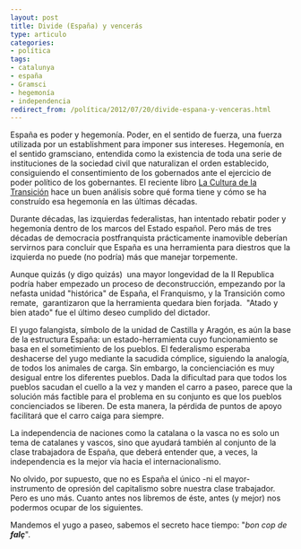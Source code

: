 ```yaml
---
layout: post
title: Divide (España) y vencerás
type: articulo
categories:
- política
tags:
- catalunya
- españa
- Gramsci
- hegemonía
- independencia
redirect_from: /política/2012/07/20/divide-espana-y-venceras.html
---
```

<p>España es poder y hegemonía. Poder, en el sentido de fuerza, una fuerza utilizada por un establishment para imponer sus intereses. Hegemonía, en el sentido gramsciano, entendida como la existencia de toda una serie de instituciones de la sociedad civil que naturalizan el orden establecido, consiguiendo el consentimiento de los gobernados ante el ejercicio de poder político de los gobernantes. El reciente libro <a href="http://www.casadellibro.com/ebook-ct-o-la-cultura-de-la-transicion-ebook/9788499899268/1983114">La Cultura de la Transición</a> hace un buen análisis sobre qué forma tiene y cómo se ha construído esa hegemonía en las últimas décadas.</p>
<p>Durante décadas, las izquierdas federalistas, han intentado rebatir poder y hegemonía dentro de los marcos del Estado español. Pero más de tres décadas de democracia postfranquista prácticamente inamovible deberían servirnos para concluir que España es una herramienta para diestros que la izquierda no puede (no podría) más que manejar torpemente.</p>
<p>Aunque quizás (y digo quizás)  una mayor longevidad de la II Republica podría haber empezado un proceso de deconstrucción, empezando por la nefasta unidad "histórica" de España, el Franquismo, y la Transición como remate,  garantizaron que la herramienta quedara bien forjada.  "Atado y bien atado" fue el último deseo cumplido del dictador.</p>
<p>El yugo falangista, símbolo de la unidad de Castilla y Aragón, es aún la base de la estructura España: un estado-herramienta cuyo funcionamiento se basa en el sometimiento de los pueblos. El federalismo esperaba deshacerse del yugo mediante la sacudida cómplice, siguiendo la analogía, de todos los animales de carga. Sin embargo, la concienciación es muy desigual entre los diferentes pueblos. Dada la dificultad para que todos los pueblos sacudan el cuello a la vez y manden el carro a paseo, parece que la solución más factible para el problema en su conjunto es que los pueblos concienciados se liberen. De esta manera, la pérdida de puntos de apoyo facilitará que el carro caiga para siempre.</p>
<p>La independencia de naciones como la catalana o la vasca no es solo un tema de catalanes y vascos, sino que ayudará también al conjunto de la clase trabajadora de España, que deberá entender que, a veces, la independencia es la mejor vía hacia el internacionalismo.</p>
<p>No olvido, por supuesto, que no es España el único -ni el mayor- instrumento de opresión del capitalismo sobre nuestra clase trabajador. Pero es uno más. Cuanto antes nos libremos de éste, antes (y mejor) nos podermos ocupar de los siguientes.</p>
<p>Mandemos el yugo a paseo, sabemos el secreto hace tiempo: "<em>bon cop de <strong>falç</strong></em>".</p>
